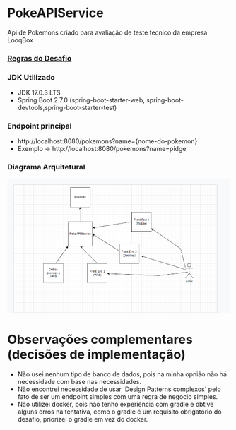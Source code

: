 # PokeAPIService
Api de Pokemons criado para avaliação de teste tecnico da empresa LooqBox

### [Regras do Desafio](https://github.com/looqbox/looqbox-backend-challenge#readme)
 
### JDK Utilizado
* JDK 17.0.3 LTS
* Spring Boot 2.7.0 (spring-boot-starter-web, spring-boot-devtools,spring-boot-starter-test) 
 
### Endpoint principal
* http://localhost:8080/pokemons?name={nome-do-pokemon}
* Exemplo -> http://localhost:8080/pokemons?name=pidge 

### Diagrama Arquitetural
![Screenshot](DIAGRAMA-ARQUITETURAL.png)


# Observações complementares (decisões de implementação)

* Não usei nenhum tipo de banco de dados, pois na minha opnião não há necessidade com base nas necessidades.
* Não encontrei necessidade de usar 'Design Patterns complexos' pelo fato de ser um endpoint simples com uma regra de negocio simples.
* Não utilizei docker, pois não tenho experiência com gradle e obtive alguns erros na tentativa, como o gradle é um requisito obrigatório do desafio, priorizei o gradle em vez do docker.
